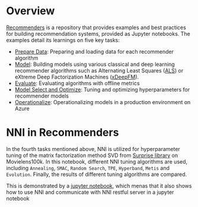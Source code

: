 # Overview

[Recommenders](https://github.com/Microsoft/Recommenders) is a repository that provides examples and best practices for building recommendation systems, provided as Jupyter notebooks. The examples detail its learnings on five key tasks:

- [Prepare Data](https://github.com/Microsoft/Recommenders/blob/master/notebooks/01_prepare_data/README.md): Preparing and loading data for each recommender algorithm
- [Model](https://github.com/Microsoft/Recommenders/blob/master/notebooks/02_model/README.md): Building models using various classical and deep learning recommender algorithms such as Alternating Least Squares ([ALS](https://spark.apache.org/docs/latest/api/python/_modules/pyspark/ml/recommendation.html#ALS)) or eXtreme Deep Factorization Machines ([xDeepFM](https://arxiv.org/abs/1803.05170)).
- [Evaluate](https://github.com/Microsoft/Recommenders/blob/master/notebooks/03_evaluate/README.md): Evaluating algorithms with offline metrics
- [Model Select and Optimize](https://github.com/Microsoft/Recommenders/blob/master/notebooks/04_model_select_and_optimize/README.md): Tuning and optimizing hyperparameters for recommender models
- [Operationalize](https://github.com/Microsoft/Recommenders/blob/master/notebooks/05_operationalize/README.md): Operationalizing models in a production environment on Azure

# NNI in Recommenders

In the fourth tasks mentioned above, NNI is utilized for hyperparameter tuning of the matrix factorization method SVD from [Surprise library](https://surprise.readthedocs.io/en/stable/) on Movielens100k. In this notebook, different NNI tuning algorithms are used, including `Annealing`, `SMAC`, `Random Search`, `TPE`, `Hyperband`, `Metis` and `Evolution`. Finally, the results of different tuning algorithms are compared.

This is demonstrated by a [jupyter notebook](https://github.com/Microsoft/Recommenders), which menas that it also shows how to use NNI and communicate with NNI restful server in a jupyter notebook
